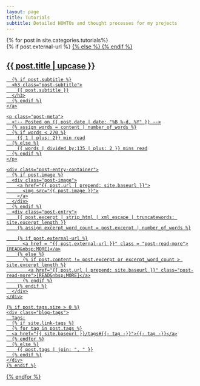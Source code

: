 ```yaml
---
layout: page
title: Tutorials
subtitle: Detailed HOWTOs and thought processes for my projects
---
```


<div class="posts-list">
  {% for post in site.categories.tutorials%}
  <article class="post-preview">
    {% if post.external-url %}
       <a href = "{{ post.external-url }}">
    {% else %}
      <a href="{{ post.url | prepend: site.baseurl }}">
    {% endif %}
	  <h2 class="post-title">{{ post.title | upcase }}</h2>

	  {% if post.subtitle %}
	  <h3 class="post-subtitle">
	    {{ post.subtitle }}
	  </h3>
	  {% endif %}
    </a>

    <p class="post-meta">
      <!-- Posted on {{ post.date | date: "%B %-d, %Y" }} -->
      {% assign words = content | number_of_words %}
      {% if words < 270 %}
        {{ 1 | plus: 2}} min read
      {% else %}
        {{ words | divided_by:135 | plus: 2 }} mins read
      {% endif %}
    </p>

    <div class="post-entry-container">
      {% if post.image %}
      <div class="post-image">
        <a href="{{ post.url | prepend: site.baseurl }}">
          <img src="{{ post.image }}">
        </a>
      </div>
      {% endif %}
      <div class="post-entry">
        {{ post.excerpt | strip_html | xml_escape | truncatewords: site.excerpt_length }}
        {% assign excerpt_word_count = post.excerpt | number_of_words %}

        {% if post.external-url %}
          <a href = "{{ post.external-url }}" class = "post-read-more">[READ&nbsp;MORE]</a>
        {% else %}
          {% if post.content != post.excerpt or excerpt_word_count > site.excerpt_length %}
            <a href="{{ post.url | prepend: site.baseurl }}" class="post-read-more">[READ&nbsp;MORE]</a>
          {% endif %}
        {% endif %}
      </div>
    </div>

    {% if post.tags.size > 0 %}
    <div class="blog-tags">
      Tags:
      {% if site.link-tags %}
      {% for tag in post.tags %}
      <a href="{{ site.baseurl }}/tags#{{- tag -}}">{{- tag -}}</a>
      {% endfor %}
      {% else %}
        {{ post.tags | join: ", " }}
      {% endif %}
    </div>
    {% endif %}

   </article>
  {% endfor %}
</div>